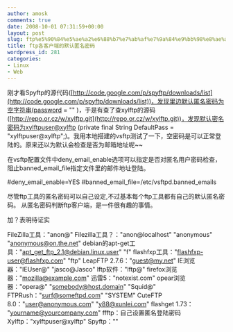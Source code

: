 ```yaml
---
author: amosk
comments: true
date: 2008-10-01 07:31:59+00:00
layout: post
slug: ftp%e5%90%84%e5%ae%a2%e6%88%b7%e7%ab%af%e7%9a%84%e9%bb%98%e8%ae%a4%e5%8c%bf%e5%90%8d%e5%af%86%e7%a0%81
title: ftp各客户端的默认匿名密码
wordpress_id: 281
categories:
- Linux
- Web
---
```


刚才看Spyftp的源代码([http://code.google.com/p/spyftp/downloads/list](http://code.google.com/p/spyftp/downloads/list))，发现里边默认匿名密码为空字符串(password = "" )，于是有查了查xylftp的源码([http://repo.or.cz/w/xylftp.git](http://repo.or.cz/w/xylftp.git))，发现默认密名密码为xylftpuser@xylftp  (private final String DefaultPass = "xylftpuser@xylftp";)。我用本地搭建的vsftp测试了一下，空密码是可以正常登陆的。原来还以为默认会检查是否为邮箱地址呢~~




在vsftp配置文件中deny_email_enable选项可以指定是否对匿名用户密码检查，阻止banned_email_file指定文件里的邮件地址登陆。




#deny_email_enable=YES
#banned_email_file=/etc/vsftpd.banned_emails


尽管ftp工具的匿名密码可以自己设定,不过基本每个ftp工具都有自己的默认匿名密码。 从匿名密码判断ftp客户端，是一件很有趣的事情。




加？表明待证实

FileZilla工具："anon@"
Filezilla工具？："anon@localhost"
"anonymous"
"anonymous@on.the.net"
debian的apt-get工具："apt_get_ftp_2.1@debian.linux.user"
"f"
flashfxp工具："flashfxp-user@flashfxp.com"
"ftp"
LeapFTP 2.7.6："guest@my.net"
IE浏览器："IEUser@"
"jasco@Jasco"
lftp软件："lftp@"
firefox浏览器："mozilla@example.com"
迅雷5："notexist.com"
opear浏览器："opera@"
"somebody@host.domain"
"Squid@"
FTPRush："surf@someftpd.com"
"SYSTEM"
CuteFTP 8.0："user@anonymous.com"
"y88@xunlei.com"
flashget 1.73： "yourname@yourcompany.com"
ffftp：自己设置匿名登陆密码
Xylftp："xylftpuser@xylftp"
Spyftp：""


